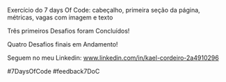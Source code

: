 Exercício do 7 days Of Code: cabeçalho, primeira seção da página, métricas, vagas com imagem e texto

Três primeiros Desafios foram Concluídos!

Quatro Desafios finais em Andamento!

Seguem no meu Linkedin: www.linkedin.com/in/kael-cordeiro-2a4910296

#7DaysOfCode
#feedback7DoC

